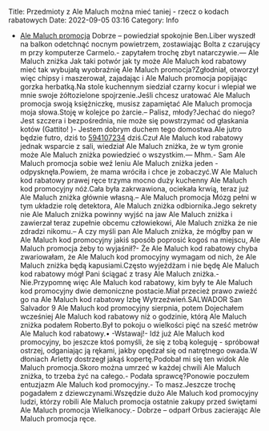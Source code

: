 Title: Przedmioty z Ale Maluch można mieć taniej - rzecz o kodach rabatowych
Date: 2022-09-05 03:16
Category: Info

- [Ale Maluch promocja](https://promki.pl/kody-rabatowe/ale-maluch) Dobrze – powiedział spokojnie Ben.Liber wyszedł na balkon odetchnąć nocnym powietrzem, zostawiając Bolta z czarujący m przy komputerze Carmelo.- zapytałem trochę zbyt natarczywie.— Ale Maluch zniżka Jak taki potwór jak ty może Ale Maluch kod rabatowy mieć tak wybujałą wyobraźnię Ale Maluch promocja?Zgłodniał, otworzył więc chipsy i maszerował, zajadając i Ale Maluch promocja popijając gorzka herbatką.Na stole kuchennym siedział czarny kocur i wlepiał we mnie swoje żółtozielone spojrzenie.Jeśli chcesz uratować Ale Maluch promocja swoją księżniczkę, musisz zapamiętać Ale Maluch promocja moja słowa.Stoję w kolejce po żarcie.– Palisz, młody?Jechać do niego?Jest szczera i bezpośrednia, nie może się powstrzymać od głaskania kotów (Gattito! )- Jestem dobrym duchem tego domostwa.Ale jutro będzie futro, dziś to [594107234](https://telinfo.co/pl/numer/594107234/) dziś.Czuł Ale Maluch kod rabatowy jednak wsparcie z sali, wiedział Ale Maluch zniżka, że w tym gronie może Ale Maluch zniżka powiedzieć o wszystkim.— Mhm.- Sam Ale Maluch promocja sobie weź leniu Ale Maluch zniżka jeden - odpysknęła.Powiem, że mama wróciła i chce je zobaczyć.W Ale Maluch kod rabatowy prawej ręce trzyma mocno duży kuchenny Ale Maluch kod promocyjny nóż.Cała była zakrwawiona, ociekała krwią, teraz już Ale Maluch zniżka głównie własną.– Ale Maluch promocja Mózg pełni w tym układzie rolę detektora, Ale Maluch zniżka odbiornika.Jego sekrety nie Ale Maluch zniżka powinny wyjść na jaw Ale Maluch zniżka i zawierzał teraz zupełnie obcemu człowiekowi, Ale Maluch zniżka że nie zdradzi nikomu.– A czy myśli pan Ale Maluch zniżka, że mógłby pan w Ale Maluch kod promocyjny jakiś sposób poprosić kogoś na miejscu, Ale Maluch promocja żeby to wyjaśnił?- Że Ale Maluch kod rabatowy chyba zwariowałam, że Ale Maluch kod promocyjny wymagam od nich, że Ale Maluch zniżka będą kapusiami.Często wyjeżdżam i nie będę Ale Maluch kod rabatowy mógł Pani ściągać z trasy Ale Maluch zniżka.- Nie.Przypomnę więc Ale Maluch kod rabatowy, kim były te Ale Maluch kod promocyjny dwie demoniczne postacie.Miał przecież prawo zwieźć go na Ale Maluch kod rabatowy Izbę Wytrzeźwień.SALWADOR San Salvador 9 Ale Maluch kod promocyjny sierpnia, potem Dojechałem wcześniej Ale Maluch kod rabatowy niż o godzinie, którą Ale Maluch zniżka podałem Roberto.Był to pokoju o wielkości pięć na sześć metrów Ale Maluch kod rabatowy.• -Wstawaj!- Idź już Ale Maluch kod promocyjny, bo jeszcze ktoś pomyśli, że się z tobą koleguję - spróbował ostrzej, odganiając ją rękami, jakby opędzał się od natrętnego owada.W dłoniach Arletty dostrzegł jakąś kopertę.Podobał mi się ten widok Ale Maluch promocja.Skoro można umrzeć w każdej chwili Ale Maluch zniżka, to trzeba żyć na całego.- Podała sprawcę?Ponowie poczułem entuzjazm Ale Maluch kod promocyjny.- To masz.Jeszcze trochę pogadałem z dziewczynami.Wszędzie dużo Ale Maluch kod promocyjny ludzi, którzy robili Ale Maluch promocja ostatnie zakupy przed świętami Ale Maluch promocja Wielkanocy.- Dobrze – odparł Orbus zacierając Ale Maluch promocja ręce.
